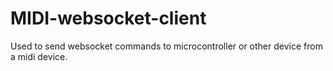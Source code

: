 # MIDI-websocket-client
Used to send websocket commands to microcontroller or other device from a midi device.
